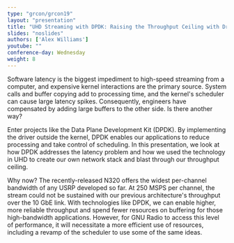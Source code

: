 ```yaml
---
type: "grcon/grcon19"
layout: "presentation"
title: "UHD Streaming with DPDK: Raising the Throughput Ceiling with Drivers in User Space"
slides: "noslides"
authors: ['Alex Williams']
youtube: ""
conference-day: Wednesday
weight: 8
---
```

Software latency is the biggest impediment to high-speed streaming from a computer, and expensive kernel interactions are the primary source. System calls and buffer copying add to processing time, and the kernel's scheduler can cause large latency spikes. Consequently, engineers have compensated by adding large buffers to the other side. Is there another way?

Enter projects like the Data Plane Development Kit (DPDK). By implementing the driver outside the kernel, DPDK enables our applications to reduce processing and take control of scheduling. In this presentation, we look at how DPDK addresses the latency problem and how we used the technology in UHD to create our own network stack and blast through our throughput ceiling.

Why now? The recently-released N320 offers the widest per-channel bandwidth of any USRP developed so far. At 250 MSPS per channel, the stream could not be sustained with our previous architecture's throughput over the 10 GbE link. With technologies like DPDK, we can enable higher, more reliable throughput and spend fewer resources on buffering for those high-bandwidth applications. However, for GNU Radio to access this level of performance, it will necessitate a more efficient use of resources, including a revamp of the scheduler to use some of the same ideas.